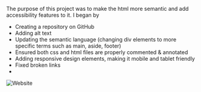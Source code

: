 The purpose of this project was to make the html more semantic and add accessibility features to it. I began by
- Creating a repository on GitHub
- Adding alt text
- Updating the semantic language (changing div elements to more specific terms such as main, aside, footer)
- Ensured both css and html files are properly commented & annotated
- Adding responsive design elements, making it mobile and tablet friendly
- Fixed broken links
-


![Website](https://github.com/szolton/01-challenge-week1/blob/aef44252d366ee402a75212ae7df5ce7aa0fe24d/assets/images/Screen%20Shot%202024-02-18%20at%206.14.03%20AM.png)
